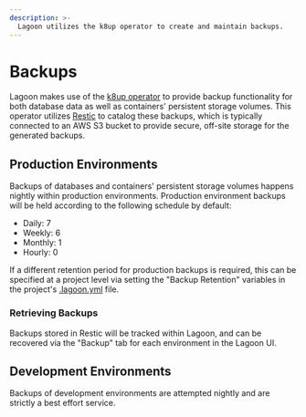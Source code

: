 ```yaml
---
description: >-
  Lagoon utilizes the k8up operator to create and maintain backups.
---
```


# Backups

Lagoon makes use of the [k8up operator](https://github.com/vshn/k8up) to provide backup functionality for both database data as well as containers' persistent storage volumes. This operator utilizes [Restic](https://github.com/restic/restic) to catalog these backups, which is typically connected to an AWS S3 bucket to provide secure, off-site storage for the generated backups.

## Production Environments

Backups of databases and containers' persistent storage volumes happens nightly within production environments. Production environment backups will be held according to the following schedule by default:

* Daily: 7
* Weekly: 6
* Monthly: 1
* Hourly: 0

If a different retention period for production backups is required, this can be specified at a project level via setting the "Backup Retention" variables in the project's [.lagoon.yml](lagoon_yml.md) file.

### Retrieving Backups

Backups stored in Restic will be tracked within Lagoon, and can be recovered via the "Backup" tab for each environment in the Lagoon UI.

## Development Environments

Backups of development environments are attempted nightly and are strictly a best effort service.